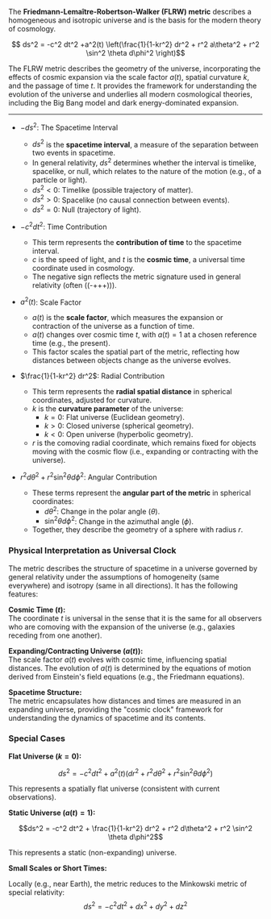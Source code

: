 The **Friedmann-Lemaître-Robertson-Walker (FLRW) metric** describes a homogeneous and isotropic universe and is the basis for the modern theory of cosmology.

$$ ds^2 = -c^2 dt^2 +a^2(t) \left(\frac{1}{1-kr^2} dr^2 + r^2 a\theta^2 + r^2 \sin^2 \theta d\phi^2 \right)$$

The FLRW metric describes the geometry of the universe, incorporating the effects of cosmic expansion via the scale factor $a(t)$, spatial curvature $k$, and the passage of time $t$. It provides the framework for understanding the evolution of the universe and underlies all modern cosmological theories, including the Big Bang model and dark energy-dominated expansion.

----

- $-ds^2$: The Spacetime Interval
	- $ds^2$ is the **spacetime interval**, a measure of the separation between two events in spacetime.
	- In general relativity, $ds^2$ determines whether the interval is timelike, spacelike, or null, which relates to the nature of the motion (e.g., of a particle or light).
	- $ds^2 < 0$: Timelike (possible trajectory of matter).
	- $ds^2 > 0$: Spacelike (no causal connection between events).
	- $ds^2 = 0$: Null (trajectory of light).

- $-c^2 dt^2$: Time Contribution
	- This term represents the **contribution of time** to the spacetime interval.
	- $c$ is the speed of light, and $t$ is the **cosmic time**, a universal time coordinate used in cosmology.
	- The negative sign reflects the metric signature used in general relativity (often \((-+++)\)).

- $a^2(t)$: Scale Factor
	- $a(t)$ is the **scale factor**, which measures the expansion or contraction of the universe as a function of time.
	- $a(t)$ changes over cosmic time $t$, with $a(t) = 1$ at a chosen reference time (e.g., the present).
	- This factor scales the spatial part of the metric, reflecting how distances between objects change as the universe evolves.

- $\frac{1}{1-kr^2} dr^2$: Radial Contribution
	- This term represents the **radial spatial distance** in spherical coordinates, adjusted for curvature.
	- $k$ is the **curvature parameter** of the universe:
	  - $k = 0$: Flat universe (Euclidean geometry).
	  - $k > 0$: Closed universe (spherical geometry).
	  - $k < 0$: Open universe (hyperbolic geometry).
	- $r$ is the comoving radial coordinate, which remains fixed for objects moving with the cosmic flow (i.e., expanding or contracting with the universe).

- $r^2 d\theta^2 + r^2 \sin^2 \theta d\phi^2$: Angular Contribution
	- These terms represent the **angular part of the metric** in spherical coordinates:
	  - $d\theta^2$: Change in the polar angle ($\theta$).
	  - $\sin^2 \theta d\phi^2$: Change in the azimuthal angle ($\phi$).
	- Together, they describe the geometry of a sphere with radius $r$.

### Physical Interpretation as Universal Clock

The metric describes the structure of spacetime in a universe governed by general relativity under the assumptions of homogeneity (same everywhere) and isotropy (same in all directions). It has the following features:

**Cosmic Time ($t$):**  
   The coordinate $t$ is universal in the sense that it is the same for all observers who are comoving with the expansion of the universe (e.g., galaxies receding from one another).

**Expanding/Contracting Universe ($a(t)$):**  
   The scale factor $a(t)$ evolves with cosmic time, influencing spatial distances. The evolution of $a(t)$ is determined by the equations of motion derived from Einstein's field equations (e.g., the Friedmann equations).

**Spacetime Structure:**  
   The metric encapsulates how distances and times are measured in an expanding universe, providing the "cosmic clock" framework for understanding the dynamics of spacetime and its contents.

### Special Cases

**Flat Universe ($k = 0$):**

$$ds^2 = -c^2 dt^2 + a^2(t) \left(dr^2 + r^2 d\theta^2 + r^2 \sin^2 \theta d\phi^2\right)$$

This represents a spatially flat universe (consistent with current observations).

**Static Universe ($a(t) = 1$):**

$$ds^2 = -c^2 dt^2 + \frac{1}{1-kr^2} dr^2 + r^2 d\theta^2 + r^2 \sin^2 \theta d\phi^2$$

This represents a static (non-expanding) universe.

**Small Scales or Short Times:**

Locally (e.g., near Earth), the metric reduces to the Minkowski metric of special relativity:
$$ds^2 = -c^2 dt^2 + dx^2 + dy^2 + dz^2$$
